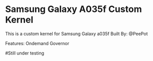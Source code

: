 # Samsung Galaxy A035f Custom Kernel
This is a custom kernel for Samsung Galaxy a035f
Built By: @PeePot

Features:
Ondemand Governor

#Still under testing
